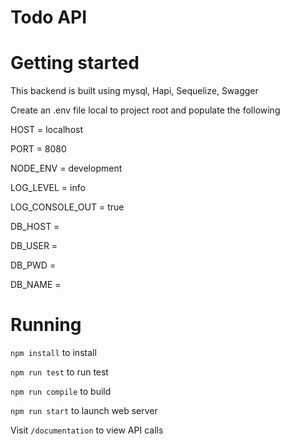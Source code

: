# Todo API

# Getting started

This backend is built using mysql, Hapi, Sequelize, Swagger

Create an .env file local to project root and populate the following

HOST = localhost

PORT = 8080

NODE_ENV = development

LOG_LEVEL = info

LOG_CONSOLE_OUT = true

DB_HOST = 

DB_USER = 

DB_PWD = 

DB_NAME = 


# Running

`npm install` to install

`npm run test` to run test

`npm run compile` to build

`npm run start` to launch web server

Visit `/documentation` to view API calls